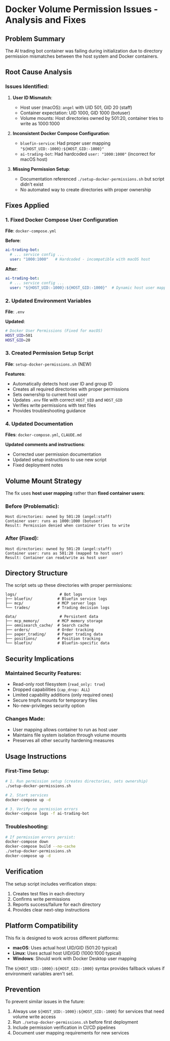 # Docker Volume Permission Issues - Analysis and Fixes

## Problem Summary

The AI trading bot container was failing during initialization due to directory permission mismatches between the host system and Docker containers.

## Root Cause Analysis

### Issues Identified:

1. **User ID Mismatch**:
   - Host user (macOS): `angel` with UID 501, GID 20 (staff)
   - Container expectation: UID 1000, GID 1000 (botuser)
   - Volume mounts: Host directories owned by 501:20, container tries to write as 1000:1000

2. **Inconsistent Docker Compose Configuration**:
   - `bluefin-service`: Had proper user mapping `"${HOST_UID:-1000}:${HOST_GID:-1000}"`
   - `ai-trading-bot`: Had hardcoded `user: "1000:1000"` (incorrect for macOS host)

3. **Missing Permission Setup**:
   - Documentation referenced `./setup-docker-permissions.sh` but script didn't exist
   - No automated way to create directories with proper ownership

## Fixes Applied

### 1. Fixed Docker Compose User Configuration

**File**: `docker-compose.yml`

**Before**:
```yaml
ai-trading-bot:
  # ... service config ...
  user: "1000:1000"   # Hardcoded - incompatible with macOS host
```

**After**:
```yaml
ai-trading-bot:
  # ... service config ...
  user: "${HOST_UID:-1000}:${HOST_GID:-1000}"  # Dynamic host user mapping
```

### 2. Updated Environment Variables

**File**: `.env`

**Updated**:
```bash
# Docker User Permissions (Fixed for macOS)
HOST_UID=501
HOST_GID=20
```

### 3. Created Permission Setup Script

**File**: `setup-docker-permissions.sh` (NEW)

**Features**:
- Automatically detects host user ID and group ID
- Creates all required directories with proper permissions
- Sets ownership to current host user
- Updates `.env` file with correct `HOST_UID` and `HOST_GID`
- Verifies write permissions with test files
- Provides troubleshooting guidance

### 4. Updated Documentation

**Files**: `docker-compose.yml`, `CLAUDE.md`

**Updated comments and instructions**:
- Corrected user permission documentation
- Updated setup instructions to use new script
- Fixed deployment notes

## Volume Mount Strategy

The fix uses **host user mapping** rather than **fixed container users**:

### Before (Problematic):
```
Host directories: owned by 501:20 (angel:staff)
Container user: runs as 1000:1000 (botuser)
Result: Permission denied when container tries to write
```

### After (Fixed):
```
Host directories: owned by 501:20 (angel:staff)
Container user: runs as 501:20 (mapped to host user)
Result: Container can read/write as host user
```

## Directory Structure

The script sets up these directories with proper permissions:

```
logs/                   # Bot logs
├── bluefin/           # Bluefin service logs
├── mcp/               # MCP server logs
└── trades/            # Trading decision logs

data/                   # Persistent data
├── mcp_memory/        # MCP memory storage
├── omnisearch_cache/  # Search cache
├── orders/            # Order tracking
├── paper_trading/     # Paper trading data
├── positions/         # Position tracking
└── bluefin/           # Bluefin-specific data
```

## Security Implications

### Maintained Security Features:
- Read-only root filesystem (`read_only: true`)
- Dropped capabilities (`cap_drop: ALL`)
- Limited capability additions (only required ones)
- Secure tmpfs mounts for temporary files
- No-new-privileges security option

### Changes Made:
- User mapping allows container to run as host user
- Maintains file system isolation through volume mounts
- Preserves all other security hardening measures

## Usage Instructions

### First-Time Setup:
```bash
# 1. Run permission setup (creates directories, sets ownership)
./setup-docker-permissions.sh

# 2. Start services
docker-compose up -d

# 3. Verify no permission errors
docker-compose logs -f ai-trading-bot
```

### Troubleshooting:
```bash
# If permission errors persist:
docker-compose down
docker-compose build --no-cache
./setup-docker-permissions.sh
docker-compose up -d
```

## Verification

The setup script includes verification steps:
1. Creates test files in each directory
2. Confirms write permissions
3. Reports success/failure for each directory
4. Provides clear next-step instructions

## Platform Compatibility

This fix is designed to work across different platforms:
- **macOS**: Uses actual host UID/GID (501:20 typical)
- **Linux**: Uses actual host UID/GID (1000:1000 typical)
- **Windows**: Should work with Docker Desktop user mapping

The `${HOST_UID:-1000}:${HOST_GID:-1000}` syntax provides fallback values if environment variables aren't set.

## Prevention

To prevent similar issues in the future:
1. Always use `${HOST_UID:-1000}:${HOST_GID:-1000}` for services that need volume write access
2. Run `./setup-docker-permissions.sh` before first deployment
3. Include permission verification in CI/CD pipelines
4. Document user mapping requirements for new services
